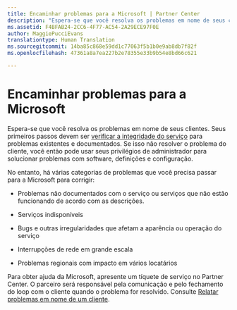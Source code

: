 ```yaml
---
title: Encaminhar problemas para a Microsoft | Partner Center
description: "Espera-se que você resolva os problemas em nome de seus clientes."
ms.assetid: F4BFAB24-2CC6-4F77-AC54-2A29ECE97F0E
author: MaggiePucciEvans
translationtype: Human Translation
ms.sourcegitcommit: 14ba85c868e59dd1c77063f5b1b0e9ab8db7f82f
ms.openlocfilehash: 47361a8a7ea227b2e78355e33b9b54e8bd66c621

---
```


# Encaminhar problemas para a Microsoft


Espera-se que você resolva os problemas em nome de seus clientes. Seus primeiros passos devem ser [verificar a integridade do serviço](check-service-health.md) para problemas existentes e documentados. Se isso não resolver o problema do cliente, você então pode usar seus privilégios de administrador para solucionar problemas com software, definições e configuração.

No entanto, há várias categorias de problemas que você precisa passar para a Microsoft para corrigir:

-   Problemas não documentados com o serviço ou serviços que não estão funcionando de acordo com as descrições.

-   Serviços indisponíveis

-   Bugs e outras irregularidades que afetam a aparência ou operação do serviço

-   Interrupções de rede em grande escala

-   Problemas regionais com impacto em vários locatários

Para obter ajuda da Microsoft, apresente um tíquete de serviço no Partner Center. O parceiro será responsável pela comunicação e pelo fechamento do loop com o cliente quando o problema for resolvido. Consulte [Relatar problemas em nome de um cliente](report-problems-on-behalf-of-a-customer.md).

 

 






<!--HONumber=Nov16_HO4-->


